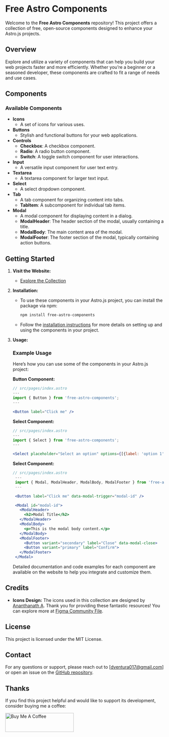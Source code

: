# Free Astro Components

Welcome to the **Free Astro Components** repository! This project offers a collection of free, open-source components designed to enhance your Astro.js projects.

## Overview

Explore and utilize a variety of components that can help you build your web projects faster and more efficiently. Whether you’re a beginner or a seasoned developer, these components are crafted to fit a range of needs and use cases.

## Components

### Available Components

- **Icons**
  - A set of icons for various uses.
- **Buttons**
  - Stylish and functional buttons for your web applications.
- **Controls**
  - **Checkbox**: A checkbox component.
  - **Radio**: A radio button component.
  - **Switch**: A toggle switch component for user interactions.
- **Input**
  - A versatile input component for user text entry.
- **Textarea**
  - A textarea component for larger text input.
- **Select**
  - A select dropdown component.
- **Tab**
  - A tab component for organizing content into tabs.
  - **TabItem**: A subcomponent for individual tab items.
- **Modal**
  - A modal component for displaying content in a dialog.
  - **ModalHeader**: The header section of the modal, usually containing a title.
  - **ModalBody**: The main content area of the modal.
  - **ModalFooter**: The footer section of the modal, typically containing action buttons.

## Getting Started

1. **Visit the Website:**

   - [Explore the Collection](https://free-astro-components.vercel.app/)

2. **Installation:**

   - To use these components in your Astro.js project, you can install the package via npm:

     ```bash
     npm install free-astro-components
     ```

   - Follow the [installation instructions](https://free-astro-components.vercel.app/guide/installation) for more details on setting up and using the components in your project.

3. **Usage:**

   ### Example Usage

   Here’s how you can use some of the components in your Astro.js project:

   **Button Component:**

   ```jsx
   // src/pages/index.astro
   ---
   import { Button } from 'free-astro-components';
   ---

   <Button label="Click me" />
   ```

   **Select Component:**

   ```jsx
   // src/pages/index.astro
   ---
   import { Select } from 'free-astro-components';
   ---

   <Select placeholder="Select an option" options={[{label: 'option 1'}, {label: 'option 2'}]} />
   ```

   **Select Component:**

   ```jsx
   // src/pages/index.astro
    ---
    import { Modal, ModalHeader, ModalBody, ModalFooter } from 'free-astro-components';
    ---

    <Button label="Click me" data-modal-trigger="modal-id" />

    <Modal id="modal-id">
      <ModalHeader>
        <h2>Modal Title</h2>
      </ModalHeader>
      <ModalBody>
        <p>This is the modal body content.</p>
      </ModalBody>
      <ModalFooter>
        <Button variant="secondary" label="Close" data-modal-close>
        <Button variant="primary" label="Confirm">
      </ModalFooter>
    </Modal>
   ```

   Detailed documentation and code examples for each component are available on the website to help you integrate and customize them.

## Credits

- **Icons Design:** The icons used in this collection are designed by [Ananthanath A](https://nathdesign.in/). Thank you for providing these fantastic resources! You can explore more at [Figma Community File](https://www.figma.com/community/file/1071678557813409125).

## License

This project is licensed under the MIT License.

## Contact

For any questions or support, please reach out to [dventura017@gmail.com] or open an issue on the [GitHub repository](https://github.com/denv17/free-astro-components.git).

## Thanks

If you find this project helpful and would like to support its development, consider buying me a coffee:

[<img src="https://cdn.buymeacoffee.com/buttons/v2/default-blue.png" alt="Buy Me A Coffee" style="height: 60px !important;width: 217px !important;" >](https://buymeacoffee.com/denv)
